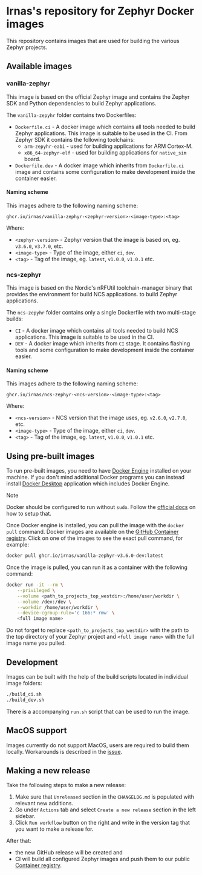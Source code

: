 # Irnas's repository for Zephyr Docker images

This repository contains images that are used for building the various Zephyr projects.

## Available images

### vanilla-zephyr

This image is based on the official Zephyr image and contains the Zephyr SDK and Python dependencies
to build Zephyr applications.

The `vanilla-zepyhr` folder contains two Dockerfiles:

- `Dockerfile.ci` - A docker image which contains all tools needed to build Zephyr applications.
  This image is suitable to be used in the CI. From Zephyr SDK it contains the following toolchains:
  - `arm-zepyhr-eabi` - used for building applications for ARM Cortex-M.
  - `x86_64-zephyr-elf` - used for building applications for `native_sim` board.
- `Dockerfile.dev` - A docker image which inherits from `Dockerfile.ci` image and contains some
  configuration to make development inside the container easier.

#### Naming scheme

This images adhere to the following naming scheme:

```code
ghcr.io/irnas/vanilla-zephyr-<zephyr-version>-<image-type>:<tag>
```

Where:

- `<zephyr-version>` - Zephyr version that the image is based on, eg. `v3.6.0`, `v3.7.0`, etc.
- `<image-type>` - Type of the image, either `ci`, `dev`.
- `<tag>` - Tag of the image, eg. `latest`, `v1.0.0`, `v1.0.1` etc.

### ncs-zephyr

This image is based on the Nordic's nRFUtil toolchain-manager binary that provides the environment
for build NCS applications. to build Zephyr applications.

The `ncs-zepyhr` folder contains only a single Dockerfile with two multi-stage builds:

- `CI` - A docker image which contains all tools needed to build NCS applications. This image is
  suitable to be used in the CI.
- `DEV` - A docker image which inherits from `CI` stage. It contains flashing tools and some
  configuration to make development inside the container easier.

#### Naming scheme

This images adhere to the following naming scheme:

```code
ghcr.io/irnas/ncs-zephyr-<ncs-version>-<image-type>:<tag>
```

Where:

- `<ncs-version>` - NCS version that the image uses, eg. `v2.6.0`, `v2.7.0`, etc.
- `<image-type>` - Type of the image, either `ci`, `dev`.
- `<tag>` - Tag of the image, eg. `latest`, `v1.0.0`, `v1.0.1` etc.

## Using pre-built images

To run pre-built images, you need to have [Docker Engine] installed on your machine. If you don't
mind additional Docker programs you can instead install [Docker Desktop] application which includes
Docker Engine.

[Docker Engine]: https://docs.docker.com/engine/
[Docker Desktop]: https://docs.docker.com/desktop/

<!-- prettier-ignore -->
> [!NOTE]
> Docker should be configured to run without `sudo`. Follow the [official docs] on how to setup that.

[official docs]:
  https://docs.docker.com/engine/install/linux-postinstall/#manage-docker-as-a-non-root-user

Once Docker engine is installed, you can pull the image with the `docker pull` command. Docker
images are available on the [GitHub Container registry]. Click on one of the images to see the exact
pull command, for example:

```bash
docker pull ghcr.io/irnas/vanilla-zephyr-v3.6.0-dev:latest
```

[GitHub Container registry]: https://github.com/orgs/IRNAS/packages?repo_name=irnas-docker-software

Once the image is pulled, you can run it as a container with the following command:

```bash
docker run -it --rm \
    --privileged \
    --volume <path_to_projects_top_westdir>:/home/user/workdir \
    --volume /dev:/dev \
    --workdir /home/user/workdir \
    --device-cgroup-rule='c 166:* rmw' \
    <full image name>
```

Do not forget to replace `<path_to_projects_top_westdir>` with the path to the top directory of your
Zephyr project and `<full image name>` with the full image name you pulled.

## Development

Images can be built with the help of the build scripts located in individual image folders:

```bash
./build_ci.sh
./build_dev.sh
```

There is a accompanying `run.sh` script that can be used to run the image.

## MacOS support

Images currently do not support MacOS, users are required to build them locally. Workarounds is
described in the [issue].

[issue]: https://github.com/IRNAS/irnas-docker-software/issues/3#issuecomment-2273196922

## Making a new release

Take the following steps to make a new release:

1. Make sure that `Unreleased` section in the `CHANGELOG.md` is populated with relevant new
   additions.
2. Go under `Actions` tab and select `Create a new release` section in the left sidebar.
3. Click `Run workflow` button on the right and write in the version tag that you want to make a
   release for.

After that:

- the new GitHub release will be created and
- CI will build all configured Zephyr images and push them to our public [Container registry].

[Container registry]: https://github.com/orgs/IRNAS/packages
